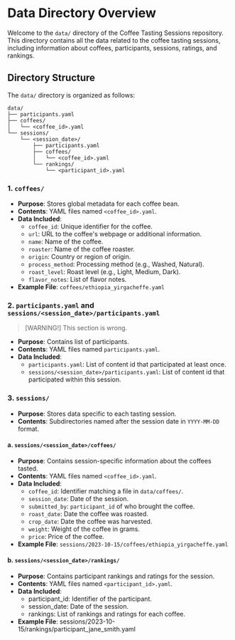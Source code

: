 # Data Directory Overview

Welcome to the `data/` directory of the Coffee Tasting Sessions repository. This directory contains all the data related to the coffee tasting sessions, including information about coffees, participants, sessions, ratings, and rankings.

## Directory Structure

The `data/` directory is organized as follows:

```
data/
├── participants.yaml
├── coffees/
│   └── <coffee_id>.yaml
└── sessions/
    └── <session_date>/
        ├── participants.yaml
        ├── coffees/  
        │   └── <coffee_id>.yaml
        └── rankings/
            └── <participant_id>.yaml
```

### 1. `coffees/`

- **Purpose**: Stores global metadata for each coffee bean.
- **Contents**: YAML files named `<coffee_id>.yaml`.
- **Data Included**:
  - `coffee_id`: Unique identifier for the coffee.
  - `url`: URL to the coffee's webpage or additional information.
  - `name`: Name of the coffee.
  - `roaster`: Name of the coffee roaster.
  - `origin`: Country or region of origin.
  - `process_method`: Processing method (e.g., Washed, Natural).
  - `roast_level`: Roast level (e.g., Light, Medium, Dark).
  - `flavor_notes`: List of flavor notes.
- **Example File**: `coffees/ethiopia_yirgacheffe.yaml`

### 2. `participants.yaml` and `sessions/<session_date>/participants.yaml`

> [WARNING!]
> This section is wrong.

- **Purpose**: Contains list of participants.
- **Contents**: YAML files named `participants.yaml`.
- **Data Included**: 
  - `participants.yaml`: List of content id that participated at least once.
  - `sessions/<session_date>/participants.yaml`: List of content id that participated within this session.

### 3. `sessions/`

- **Purpose**: Stores data specific to each tasting session.
- **Contents**: Subdirectories named after the session date in `YYYY-MM-DD` format.

#### a. `sessions/<session_date>/coffees/`

- **Purpose**: Contains session-specific information about the coffees tasted.
- **Contents**: YAML files named `<coffee_id>.yaml`.
- **Data Included**:
  - `coffee_id`: Identifier matching a file in `data/coffees/`.
  - `session_date`: Date of the session.
  - `submitted_by`: `participant_id` of who brought the coffee.
  - `roast_date`: Date the coffee was roasted.
  - `crop_date`: Date the coffee was harvested.
  - `weight`: Weight of the coffee in grams.
  - `price`: Price of the coffee.
- **Example File**: `sessions/2023-10-15/coffees/ethiopia_yirgacheffe.yaml`

#### b. `sessions/<session_date>/rankings/`

- **Purpose**: Contains participant rankings and ratings for the session.
- **Contents**: YAML files named `<participant_id>.yaml`.
- **Data Included**:
  - participant_id: Identifier of the participant.
  - session_date: Date of the session.
  - rankings: List of rankings and ratings for each coffee.
- **Example File**: sessions/2023-10-15/rankings/participant_jane_smith.yaml
